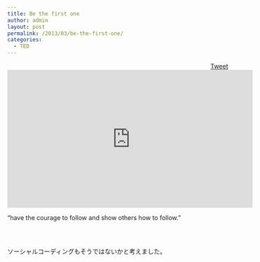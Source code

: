 ```yaml
---
title: Be the first one
author: admin
layout: post
permalink: /2013/03/be-the-first-one/
categories:
  - TED
---
```

<div style="float: right; margin-left: 10px;">
  <a href="https://twitter.com/share" class="twitter-share-button" data-count="vertical" data-url="/blog/2013/03/be-the-first-one/">Tweet</a>
</div>

<iframe src="http://embed.ted.com/talks/lang/ja/derek_sivers_how_to_start_a_movement.html" width="560" height="315" frameborder="0" scrolling="no" webkitAllowFullScreen mozallowfullscreen allowFullScreen></iframe>

&#8220;have the courage to follow and show others how to follow.&#8221;

<div style="height:30px;">
</div>

ソーシャルコーディングもそうではないかと考えました。
